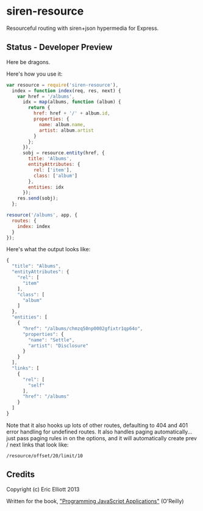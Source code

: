 siren-resource
==============

Resourceful routing with siren+json hypermedia for Express.

## Status - Developer Preview

Here be dragons.

Here's how you use it:

```js
var resource = require('siren-resource'),
  index = function index(req, res, next) {
    var href = '/albums',
      idx = map(albums, function (album) {
        return {
          href: href + '/' + album.id,
          properties: {
            name: album.name,
            artist: album.artist
          }
        };
      }),
      sobj = resource.entity(href, {
        title: 'Albums',
        entityAttributes: {
          rel: ['item'],
          class: ['album']
        },
        entities: idx
      });
    res.send(sobj);
  };

resource('/albums', app, {
  routes: {
    index: index
  }
});
```

Here's what the output looks like:

```js
{
  "title": "Albums",
  "entityAttributes": {
    "rel": [
      "item"
    ],
    "class": [
      "album"
    ]
  },
  "entities": [
    {
      "href": "/albums/chmzq50np0002gfixtr1qp64o",
      "properties": {
        "name": "Settle",
        "artist": "Disclosure"
      }
    }
  ],
  "links": [
    {
      "rel": [
        "self"
      ],
      "href": "/albums"
    }
  ]
}
```

Note that it also hooks up lots of other routes, defaulting to 404 and 401 error handling for undefined routes. It also handles paging automatically... just pass paging rules in on the options, and it will automatically create prev / next links that look like:

`/resource/offset/20/limit/10`


## Credits

Copyright (c) Eric Elliott 2013

Written for the book, ["Programming JavaScript Applications"](http://ericleads.com/javascript-applications/) (O'Reilly)
